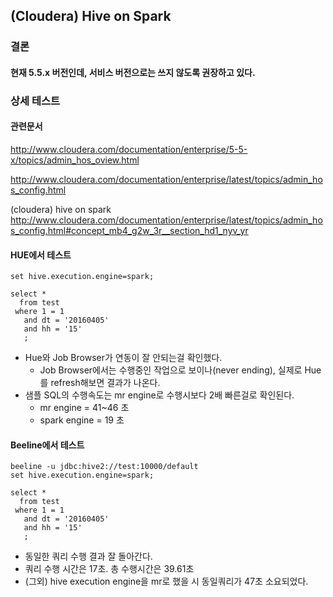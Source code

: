## (Cloudera) Hive on Spark
### 결론
#### 현재 5.5.x 버전인데, 서비스 버전으로는 쓰지 않도록 권장하고 있다.
### 상세 테스트
#### 관련문서
http://www.cloudera.com/documentation/enterprise/5-5-x/topics/admin_hos_oview.html

http://www.cloudera.com/documentation/enterprise/latest/topics/admin_hos_config.html

(cloudera) hive on spark 
http://www.cloudera.com/documentation/enterprise/latest/topics/admin_hos_config.html#concept_mb4_g2w_3r__section_hd1_nyv_yr

#### HUE에서 테스트
```
set hive.execution.engine=spark;

select *
  from test
 where 1 = 1
   and dt = '20160405' 
   and hh = '15'
   ;
```

- Hue와 Job Browser가 연동이 잘 안되는걸 확인했다.
  - Job Browser에서는 수행중인 작업으로 보이나(never ending), 실제로 Hue를 refresh해보면 결과가 나온다.
- 샘플 SQL의 수행속도는 mr engine로 수행시보다 2배 빠른걸로 확인된다.
  - mr engine = 41~46 초
  - spark engine = 19 초
  

#### Beeline에서 테스트
```
beeline -u jdbc:hive2://test:10000/default
set hive.execution.engine=spark;

select *
  from test
 where 1 = 1
   and dt = '20160405' 
   and hh = '15'
   ;
```

- 동일한 쿼리 수행 결과 잘 돌아간다.
- 쿼리 수행 시간은 17초. 총 수행시간은 39.61초
- (그외) hive execution engine을 mr로 했을 시 동일쿼리가 47초 소요되었다.
